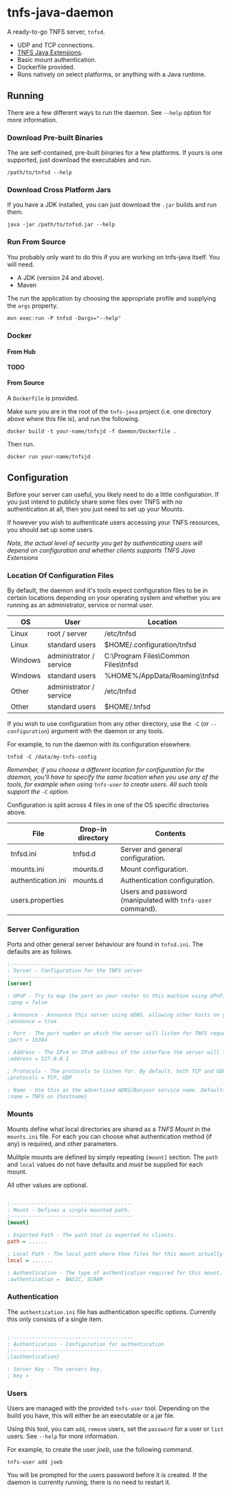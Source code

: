 # tnfs-java-daemon

A ready-to-go TNFS server, `tnfsd`.

 * UDP and TCP connections.
 * [TNFS Java Extensions](../extensions).
 * Basic mount authentication.
 * Dockerfile provided.
 * Runs natively on select platforms, or anything with a Java runtime.
 
## Running

There are a few different ways to run the daemon. See `--help` option for more information. 

### Download Pre-built Binaries

The are self-contained, pre-built binaries for a few platforms. If yours is one supported, just download the executables and run.

```
/path/to/tnfsd --help
```

### Download Cross Platform Jars

If you have a JDK installed, you can just download the `.jar` builds and run them.

```
java -jar /path/to/tnfsd.jar --help
```

### Run From Source

You probably only want to do this if you are working on tnfs-java itself. You will need.

 * A JDK (version 24 and above). 
 * Maven
 
 
The run the application by choosing the appropriate profile and supplying the `args` property.

```
mvn exec:run -P tnfsd -Dargs="--help"
```

### Docker

#### From Hub

**TODO**

#### From Source

A `Dockerfile` is provided.

Make sure you are in the root of the `tnfs-java` project (i.e. one directory above where this file is), and run the following.

```
docker build -t your-name/tnfsjd -f daemon/Dockerfile .
```

Then run.

```
docker run your-name/tnfsjd
```

## Configuration

Before your server can useful, you likely need to do a little configuration. If you just intend to publicly share some files over TNFS with no authentication at all, then you just need to set up your Mounts.

If however you wish to authenticate users accessing your TNFS resources, you should set up some users.

*Note, the actual level of security you get by authenticating users will depend on configuration and whether clients supports TNFS Java Extensions*

### Location Of Configuration Files

By default, the daemon and it's tools expect configuration files to be in certain locations depending on your operating system and whether you are running as an administrator, service or normal user.

| OS | User | Location |
| --- | --- | --- |
| Linux | root / server | /etc/tnfsd |
| Linux | standard users | $HOME/.configuration/tnfsd |
| Windows | administrator / service | C:\\Program Files\\Common Files\\tnfsd |
| Windows | standard users | %HOME%/AppData/Roaming\\tnfsd |
| Other | administrator / service | /etc/tnfsd |
| Other | standard users | $HOME/.tnfsd |

If you wish to use configuration from any other directory, use the `-C` (or `--configuration`) argument with the daemon or any tools.

For example, to run the daemon with its configuration elsewhere.

```
tnfsd -C /data/my-tnfs-config
```

*Remember, if you choose a different location for configuration for the daemon, you'll have to specify the same location when you use any of the tools, for example when using `tnfs-user` to create users. All such tools support the `-C` option.*

Configuration is split across 4 files in one of the OS specific directories above. 

| File | Drop-in directory | Contents |
| --- | --- | --- |
| tnfsd.ini | tnfsd.d | Server and general configuration. |
| mounts.ini | mounts.d | Mount configuration. |
| authentication.ini | mounts.d | Authentication configuration. |
| users.properties | | Users and password (manipulated with `tnfs-user` command). |

### Server Configuration

Ports and other general server behaviour are found in `tnfsd.ini`. The defaults are as follows.

```ini
;----------------------------------------
; Server - Configuration for the TNFS server
;----------------------------------------
[server]

; UPnP - Try to map the port on your router to this machine using UPnP, exposing  this server to the internet.
;upnp = false

; Announce - Announce this server using mDNS, allowing other hosts on your network  to easily find it and its configuration.
;announce = true

; Port - The port number on which the server will listen for TNFS requests.
;port = 16384

; Address - The IPv4 or IPv6 address of the interface the server will listen for TNFS  requests. The default is to listen to loopback only.
;address = 127.0.0.1

; Protocols - The protocols to listen for. By default, both TCP and UDP are enabled.
;protocols = TCP, UDP

; Name - Use this as the advertised mDNS/Bonjour service name. Defaults to `TNFS on {hostname}`.  {hostname} is replaced by actual hostname of bound address..
;name = TNFS on {hostname}
```

### Mounts

Mounts define what local directories are shared as a *TNFS Mount* in the `mounts.ini` file. For each you can choose what authentication method (if any) is required, and other parameters. 

Mulitple mounts are defined by simply repeating `[mount]` section. The `path` and `local` values do not have defaults and *must* be supplied for each mount.

All other values are optional.

```ini

;----------------------------------------
; Mount - Defines a single mounted path.
;----------------------------------------
[mount]

; Exported Path - The path that is exported to clients.
path = ......

; Local Path - The local path where thee files for this mount actually are.
local = .......

; Authentication - The type of authentication required for this mount. An empty  list means no authentication is required at all (the default).
;authentication =  BASIC, SCRAM
```

### Authentication

The `authentication.ini` file has authentication specific options. Currently this only consists of a single item.

```ini

;----------------------------------------
; Authentication - Configuration for authentication
;----------------------------------------
;[authentication]

; Server Key - The servers key.
; key = 

```

### Users

Users are managed with the provided `tnfs-user` tool. Depending on the build you have, this will either be an executable or a jar file.

Using this tool, you can `add`, `remove` users, set the `password` for a user or `list` users. See `--help` for more information.

For example, to create the user *joeb*, use the following command.

```
tnfs-user add joeb
```

You will be prompted for the users password before it is created. If the daemon is currently running, there is no need to restart it.

